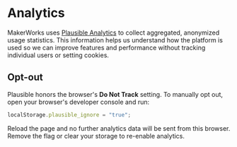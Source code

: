 # Analytics

MakerWorks uses [Plausible Analytics](https://plausible.io/) to collect aggregated, anonymized usage statistics. This information helps us understand how the platform is used so we can improve features and performance without tracking individual users or setting cookies.

## Opt-out

Plausible honors the browser's **Do Not Track** setting. To manually opt out, open your browser's developer console and run:

```javascript
localStorage.plausible_ignore = "true";
```

Reload the page and no further analytics data will be sent from this browser. Remove the flag or clear your storage to re-enable analytics.
